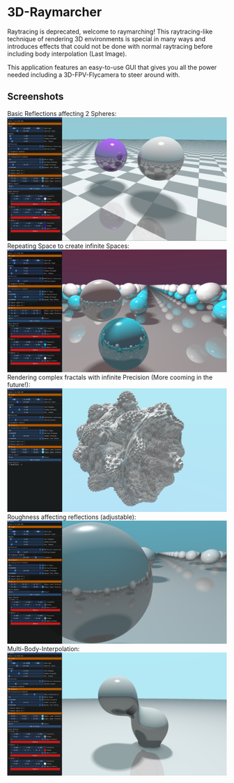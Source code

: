 # 3D-Raymarcher
Raytracing is deprecated, welcome to raymarching! This raytracing-like technique of rendering 3D environments is special in many ways and introduces effects that could not be done with normal raytracing before including body interpolation (Last Image). 

This application features an easy-to-use GUI that gives you all the power needed including a 3D-FPV-Flycamera to steer around with.

## Screenshots
Basic Reflections affecting 2 Spheres:
![](https://github.com/timmy0811/Raymarcher/blob/main/img/img4.png?raw=true)
Repeating Space to create infinite Spaces:
![](https://github.com/timmy0811/Raymarcher/blob/main/img/img0.png?raw=true)
Rendering complex fractals with infinite Precision (More cooming in the future!):
![](https://github.com/timmy0811/Raymarcher/blob/main/img/img2.png?raw=true)
Roughness affecting reflections (adjustable):
![](https://github.com/timmy0811/Raymarcher/blob/main/img/img1.png?raw=true)
Multi-Body-Interpolation:
![](https://github.com/timmy0811/Raymarcher/blob/main/img/img3.png?raw=true)
